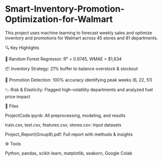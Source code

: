# Smart-Inventory-Promotion-Optimization-for-Walmart
This project uses machine learning to forecast weekly sales and optimize inventory and promotions for Walmart across 45 stores and 81 departments.

🔍 Key Highlights

🧠 Random Forest Regressor: R² = 0.9745, WMAE = $1,634

📦 Inventory Strategy: 21% buffer to balance overstock & stockout

📢 Promotion Detection: 100% accuracy identifying peak weeks (6, 22, 51)

📉 Risk & Elasticity: Flagged high-volatility departments and analyzed fuel price impact

📁 Files

ProjectCode.ipynb: All preprocessing, modeling, and results

train.csv, test.csv, features.csv, stores.csv: Input datasets

Project_Report(Group9).pdf: Full report with methods & insights

⚙️ Tools

Python, pandas, scikit-learn, matplotlib, seaborn, Google Colab
